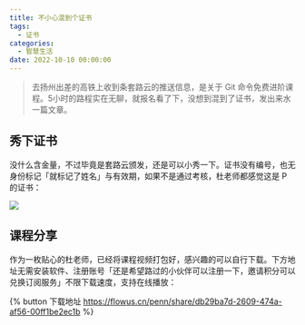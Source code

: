 ```yaml
---
title: 不小心混到个证书
tags:
  - 证书
categories:
  - 智慧生活
date: 2022-10-10 00:00:00
---
```


> 去扬州出差的高铁上收到条套路云的推送信息，是关于 Git 命令免费进阶课程。5小时的路程实在无聊，就报名看了下，没想到混到了证书，发出来水一篇文章。

<!-- more -->

## 秀下证书

没什么含金量，不过毕竟是套路云颁发，还是可以小秀一下。证书没有编号，也无身份标记「就标记了姓名」与有效期，如果不是通过考核，杜老师都感觉这是 P 的证书：

![](https://cdn.dusays.com/2022/10/513-1.jpg)

## 课程分享

作为一枚贴心的杜老师，已经将课程视频打包好，感兴趣的可以自行下载。下方地址无需安装软件、注册账号「还是希望路过的小伙伴可以注册一下，邀请积分可以兑换订阅服务」不限下载速度，支持在线播放：

{% button 下载地址 https://flowus.cn/penn/share/db29ba7d-2609-474a-af56-00ff1be2ec1b %}